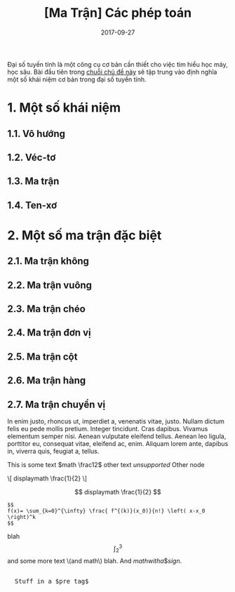 ﻿---
title: "[Ma Trận] Các phép toán"
slug: matrix-op
date: 2017-09-27
categories:
- Toán
- Ma Trận
tags:
- Ma Trận
keywords:
- Matrix
- Ma Trận
autoThumbnailImage: true
thumbnailImagePosition: left
thumbnailImage: //res.cloudinary.com/dominhhai/image/upload/math/katex.png
metaAlignment: center
draft: true
---
Đại số tuyến tính là một công cụ cơ bản cần thiết cho việc tìm hiểu học máy, học sâu.
Bài đầu tiên trong [chuỗi chủ đề này](/vi/categories/ma-tr%E1%BA%ADn/)
sẽ tập trung vào định nghĩa một số khái niệm cơ bản trong đại số tuyến tính.
<!--more-->

<!-- toc -->

# 1. Một số khái niệm
## 1.1. Vô hướng
## 1.2. Véc-tơ
## 1.3. Ma trận
## 1.4. Ten-xơ
# 2. Một số ma trận đặc biệt
## 2.1. Ma trận không
## 2.2. Ma trận vuông
## 2.3. Ma trận chéo
## 2.4. Ma trận đơn vị
## 2.5. Ma trận cột
## 2.6. Ma trận hàng
## 2.7. Ma trận chuyển vị

In enim justo, rhoncus ut, imperdiet a, venenatis vitae, justo. Nullam dictum felis eu pede mollis pretium. Integer tincidunt. Cras dapibus. Vivamus elementum semper nisi. Aenean vulputate eleifend tellus. Aenean leo ligula, porttitor eu, consequat vitae, eleifend ac, enim. Aliquam lorem ante, dapibus in, viverra quis, feugiat a, tellus.

This is some text $math \frac12$ other text $unsupported$
 Other node

\\[ displaymath \frac{1}{2} \\]

$$ displaymath \frac{1}{2} $$
```
$$
f(x)= \sum_{k=0}^{\infty} \frac{ f^{(k)}(x_0)}{n!} \left( x-x_0 \right)^k 
$$
```


blah $$ \int_2^3 $$
and some <!-- comment --> more text \\(and math\\) blah. And $math with a \$ sign$.

<pre>

  Stuff in a $pre tag$

</pre>